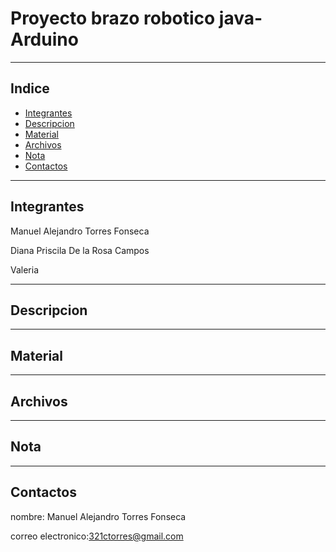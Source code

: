 # Proyecto  brazo robotico java-Arduino
***
## Indice
+ [Integrantes](#integrantes)
+ [Descripcion](#descripcion)
+ [Material](#material)
+ [Archivos](#archivos)
+ [Nota](#nota)
+ [Contactos](#contactos)
***
## Integrantes
Manuel Alejandro Torres Fonseca 

Diana Priscila De la Rosa Campos

Valeria 
***
## Descripcion

***
## Material
***
## Archivos 

***
## Nota

***
## Contactos
 nombre: Manuel Alejandro Torres Fonseca
 
 correo electronico:321ctorres@gmail.com
 
 
